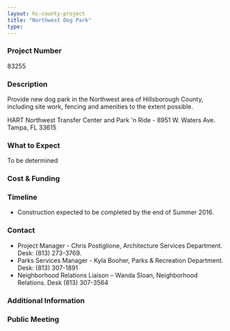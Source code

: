 ```yaml
---
layout: hc-county-project
title: "Northwest Dog Park"
type:
---
```


### Project Number

83255

### Description

Provide new dog park in the Northwest area of Hillsborough County, including site work, fencing and amenities to the extent possible.

HART Northwest Transfer Center and Park 'n Ride - 8951 W. Waters Ave. Tampa, FL 33615

### What to Expect

To be determined

### Cost & Funding



### Timeline

* Construction expected to be completed by the end of Summer 2016.

### Contact

* Project Manager - Chris Postiglione, Architecture Services Department. Desk: (813) 273-3769.
* Parks Services Manager - Kyla Booher, Parks & Recreation Department. Desk: (813) 307-1891
* Neighborhood Relations Liaison – Wanda Sloan, Neighborhood Relations. Desk (813) 307-3564

### Additional Information



### Public Meeting
